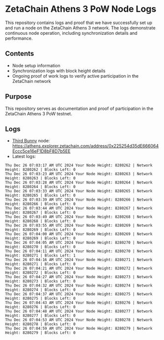# ZetaChain Athens 3 PoW Node Logs
This repository contains logs and proof that we have successfully set up and run a node on the ZetaChain Athens 3 network. The logs demonstrate continuous node operation, including synchronization details and performance.

## Contents
- Node setup information
- Synchronization logs with block height details
- Ongoing proof of work logs to verify active participation in the ZetaChain network

## Purpose
This repository serves as documentation and proof of participation in the ZetaChain Athens 3 PoW testnet.

## Logs

- [Third Bunny](https://thirdbunny.xyz/) node: https://athens.explorer.zetachain.com/address/0x225254d35dE666064Eccc5ce16eF1D8bF8D7b5EE
- Latest logs:
```
Thu Dec 26 07:03:17 AM UTC 2024 Your Node Height: 8280262 | Network Height: 8280262 | Blocks Left: 0
Thu Dec 26 07:03:23 AM UTC 2024 Your Node Height: 8280263 | Network Height: 8280263 | Blocks Left: 0
Thu Dec 26 07:03:28 AM UTC 2024 Your Node Height: 8280264 | Network Height: 8280264 | Blocks Left: 0
Thu Dec 26 07:03:33 AM UTC 2024 Your Node Height: 8280265 | Network Height: 8280265 | Blocks Left: 0
Thu Dec 26 07:03:39 AM UTC 2024 Your Node Height: 8280266 | Network Height: 8280266 | Blocks Left: 0
Thu Dec 26 07:03:44 AM UTC 2024 Your Node Height: 8280267 | Network Height: 8280267 | Blocks Left: 0
Thu Dec 26 07:03:49 AM UTC 2024 Your Node Height: 8280268 | Network Height: 8280268 | Blocks Left: 0
Thu Dec 26 07:03:55 AM UTC 2024 Your Node Height: 8280269 | Network Height: 8280269 | Blocks Left: 0
Thu Dec 26 07:04:00 AM UTC 2024 Your Node Height: 8280269 | Network Height: 8280269 | Blocks Left: 0
Thu Dec 26 07:04:05 AM UTC 2024 Your Node Height: 8280270 | Network Height: 8280270 | Blocks Left: 0
Thu Dec 26 07:04:11 AM UTC 2024 Your Node Height: 8280270 | Network Height: 8280271 | Blocks Left: 1
Thu Dec 26 07:04:16 AM UTC 2024 Your Node Height: 8280271 | Network Height: 8280271 | Blocks Left: 0
Thu Dec 26 07:04:21 AM UTC 2024 Your Node Height: 8280272 | Network Height: 8280272 | Blocks Left: 0
Thu Dec 26 07:04:27 AM UTC 2024 Your Node Height: 8280273 | Network Height: 8280273 | Blocks Left: 0
Thu Dec 26 07:04:32 AM UTC 2024 Your Node Height: 8280274 | Network Height: 8280274 | Blocks Left: 0
Thu Dec 26 07:04:37 AM UTC 2024 Your Node Height: 8280275 | Network Height: 8280275 | Blocks Left: 0
Thu Dec 26 07:04:43 AM UTC 2024 Your Node Height: 8280276 | Network Height: 8280276 | Blocks Left: 0
Thu Dec 26 07:04:48 AM UTC 2024 Your Node Height: 8280277 | Network Height: 8280277 | Blocks Left: 0
Thu Dec 26 07:04:53 AM UTC 2024 Your Node Height: 8280278 | Network Height: 8280278 | Blocks Left: 0
Thu Dec 26 07:04:59 AM UTC 2024 Your Node Height: 8280279 | Network Height: 8280279 | Blocks Left: 0
```
